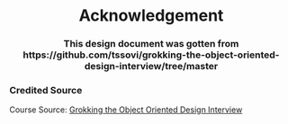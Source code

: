 <h1 align="center">Acknowledgement</h1>
<h3 align="center">This design document was gotten from https://github.com/tssovi/grokking-the-object-oriented-design-interview/tree/master</h3>

### Credited Source
Course Source: [Grokking the Object Oriented Design Interview](https://www.educative.io/courses/grokking-the-low-level-design-interview-using-ood-principles)